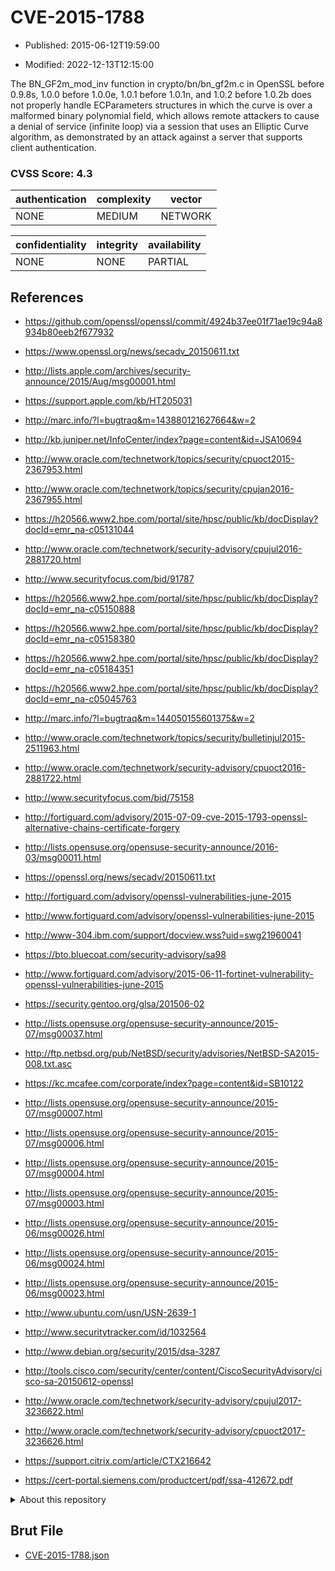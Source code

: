 # CVE-2015-1788

- Published: 2015-06-12T19:59:00

- Modified: 2022-12-13T12:15:00

The BN_GF2m_mod_inv function in crypto/bn/bn_gf2m.c in OpenSSL before 0.9.8s, 1.0.0 before 1.0.0e, 1.0.1 before 1.0.1n, and 1.0.2 before 1.0.2b does not properly handle ECParameters structures in which the curve is over a malformed binary polynomial field, which allows remote attackers to cause a denial of service (infinite loop) via a session that uses an Elliptic Curve algorithm, as demonstrated by an attack against a server that supports client authentication.

### CVSS Score: **4.3**

| authentication | complexity | vector |
| --- | --- | --- |
| NONE | MEDIUM | NETWORK |

| confidentiality | integrity | availability |
| --- | --- | --- |
| NONE | NONE | PARTIAL |

## References

* https://github.com/openssl/openssl/commit/4924b37ee01f71ae19c94a8934b80eeb2f677932

* https://www.openssl.org/news/secadv_20150611.txt

* http://lists.apple.com/archives/security-announce/2015/Aug/msg00001.html

* https://support.apple.com/kb/HT205031

* http://marc.info/?l=bugtraq&m=143880121627664&w=2

* http://kb.juniper.net/InfoCenter/index?page=content&id=JSA10694

* http://www.oracle.com/technetwork/topics/security/cpuoct2015-2367953.html

* http://www.oracle.com/technetwork/topics/security/cpujan2016-2367955.html

* https://h20566.www2.hpe.com/portal/site/hpsc/public/kb/docDisplay?docId=emr_na-c05131044

* http://www.oracle.com/technetwork/security-advisory/cpujul2016-2881720.html

* http://www.securityfocus.com/bid/91787

* https://h20566.www2.hpe.com/portal/site/hpsc/public/kb/docDisplay?docId=emr_na-c05150888

* https://h20566.www2.hpe.com/portal/site/hpsc/public/kb/docDisplay?docId=emr_na-c05158380

* https://h20566.www2.hpe.com/portal/site/hpsc/public/kb/docDisplay?docId=emr_na-c05184351

* https://h20566.www2.hpe.com/portal/site/hpsc/public/kb/docDisplay?docId=emr_na-c05045763

* http://marc.info/?l=bugtraq&m=144050155601375&w=2

* http://www.oracle.com/technetwork/topics/security/bulletinjul2015-2511963.html

* http://www.oracle.com/technetwork/security-advisory/cpuoct2016-2881722.html

* http://www.securityfocus.com/bid/75158

* http://fortiguard.com/advisory/2015-07-09-cve-2015-1793-openssl-alternative-chains-certificate-forgery

* http://lists.opensuse.org/opensuse-security-announce/2016-03/msg00011.html

* https://openssl.org/news/secadv/20150611.txt

* http://fortiguard.com/advisory/openssl-vulnerabilities-june-2015

* http://www.fortiguard.com/advisory/openssl-vulnerabilities-june-2015

* http://www-304.ibm.com/support/docview.wss?uid=swg21960041

* https://bto.bluecoat.com/security-advisory/sa98

* http://www.fortiguard.com/advisory/2015-06-11-fortinet-vulnerability-openssl-vulnerabilities-june-2015

* https://security.gentoo.org/glsa/201506-02

* http://lists.opensuse.org/opensuse-security-announce/2015-07/msg00037.html

* http://ftp.netbsd.org/pub/NetBSD/security/advisories/NetBSD-SA2015-008.txt.asc

* https://kc.mcafee.com/corporate/index?page=content&id=SB10122

* http://lists.opensuse.org/opensuse-security-announce/2015-07/msg00007.html

* http://lists.opensuse.org/opensuse-security-announce/2015-07/msg00006.html

* http://lists.opensuse.org/opensuse-security-announce/2015-07/msg00004.html

* http://lists.opensuse.org/opensuse-security-announce/2015-07/msg00003.html

* http://lists.opensuse.org/opensuse-security-announce/2015-06/msg00026.html

* http://lists.opensuse.org/opensuse-security-announce/2015-06/msg00024.html

* http://lists.opensuse.org/opensuse-security-announce/2015-06/msg00023.html

* http://www.ubuntu.com/usn/USN-2639-1

* http://www.securitytracker.com/id/1032564

* http://www.debian.org/security/2015/dsa-3287

* http://tools.cisco.com/security/center/content/CiscoSecurityAdvisory/cisco-sa-20150612-openssl

* http://www.oracle.com/technetwork/security-advisory/cpujul2017-3236622.html

* http://www.oracle.com/technetwork/security-advisory/cpuoct2017-3236626.html

* https://support.citrix.com/article/CTX216642

* https://cert-portal.siemens.com/productcert/pdf/ssa-412672.pdf

<details>
<summary>About this repository</summary> 

  This repository is part of the project [Live Hack CVE](https://github.com/Live-Hack-CVE). Main website can be found [www.live-hack.org](https://www.live-hack.org) 
  
  Made by [Sn0wAlice](https://github.com/Sn0wAlice) for the people that care about security and need to have a feed of the latest CVEs. Hope you enjoy it, don't forget to star the repo and follow me on [Twitter](https://twitter.com/Sn0wAlice) and [Github](https://github.com/Sn0wAlice). And that is my [personnal website](https://www.alice-snow.me/)

  - [Home Page](https://github.com/Live-Hack-CVE)
  - [Framework](https://github.com/Live-Hack-CVE/cve-framework)
  - [CVE database](https://github.com/Live-Hack-CVE/full_database)
  - [Changelog](https://github.com/Live-Hack-CVE/Changelog)
</details>

## Brut File

* [CVE-2015-1788.json](https://raw.githubusercontent.com/Live-Hack-CVE/full_database/main/cves/2015/CVE-2015-1788.json)

